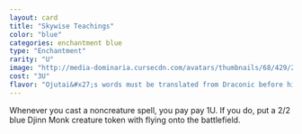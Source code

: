 ```yaml
---
layout: card
title: "Skywise Teachings"
color: "blue"
categories: enchantment blue
type: "Enchantment"
rarity: "U"
image: "http://media-dominaria.cursecdn.com/avatars/thumbnails/68/429/200/283/635618493722082587.png"
cost: "3U"
flavor: "Ojutai&#x27;s words must be translated from Draconic before his followers can benefit from their wisdom."
---
```


Whenever you cast a noncreature spell, you pay pay <span class="tip mana-icon mana-colorless-01" title="1 Colorless Mana">1</span><span class="tip mana-icon mana-blue" title="1 Blue Mana">U</span>. If you do, put a 2/2 blue Djinn Monk creature token with flying onto the battlefield.
